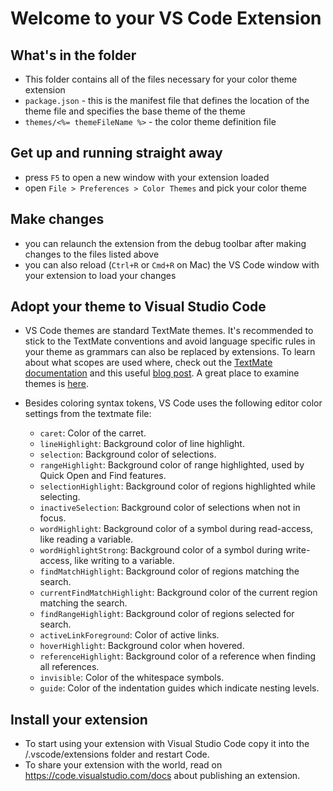 # Welcome to your VS Code Extension

## What's in the folder
* This folder contains all of the files necessary for your color theme extension
* `package.json` - this is the manifest file that defines the location of the theme file
and specifies the base theme of the theme
* `themes/<%= themeFileName %>` - the color theme definition file

## Get up and running straight away
* press `F5` to open a new window with your extension loaded
* open `File > Preferences > Color Themes` and pick your color theme

## Make changes
* you can relaunch the extension from the debug toolbar after making changes to the files listed above
* you can also reload (`Ctrl+R` or `Cmd+R` on Mac) the VS Code window with your extension to load your changes

## Adopt your theme to Visual Studio Code
* VS Code themes are standard TextMate themes. It's recommended to stick to the TextMate conventions and avoid language
specific rules in your theme as grammars can also be replaced by extensions.
To learn about what scopes are used where, check out the [TextMate documentation](https://manual.macromates.com/en/themes)
and this useful [blog post](http://www.apeth.com/nonblog/stories/textmatebundle.html). A great place to examine themes is [here](https://tmtheme-editor.herokuapp.com/#!/editor/theme/Monokai).
* Besides coloring syntax tokens, VS Code uses the following editor color settings from the textmate file:

  * `caret`: Color of the carret.
  * `lineHighlight`: Background color of line highlight.
  * `selection`: Background color of selections.
  * `rangeHighlight`: Background color of range highlighted, used by Quick Open and Find features.
  * `selectionHighlight`: Background color of regions highlighted while selecting.
  * `inactiveSelection`: Background color of selections when not in focus.
  * `wordHighlight`: Background color of a symbol during read-access, like reading a variable.
  * `wordHighlightStrong`: Background color of a symbol during write-access, like writing to a variable.
  * `findMatchHighlight`: Background color of regions matching the search.
  * `currentFindMatchHighlight`: Background color of the current region matching the search.
  * `findRangeHighlight`: Background color of regions selected for search.
  * `activeLinkForeground`: Color of active links.
  * `hoverHighlight`: Background color when hovered.
  * `referenceHighlight`: Background color of a reference when finding all references.
  * `invisible`: Color of the whitespace symbols.
  * `guide`: Color of the indentation guides which indicate nesting levels.

## Install your extension
* To start using your extension with Visual Studio Code copy it into the <user home>/.vscode/extensions folder and restart Code.
* To share your extension with the world, read on https://code.visualstudio.com/docs about publishing an extension.